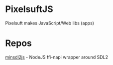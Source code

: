 # PixelsuftJS
Pixelsuft makes JavaScript/Web libs (apps)
# Repos
[minsdl2js](https://github.com/PixelsuftJS/minsdl2js) - NodeJS ffi-napi wrapper around SDL2
